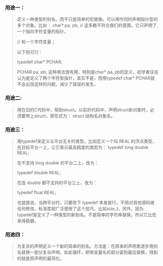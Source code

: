 ### 用途一：

> 定义一种类型的别名，而不只是简单的宏替换。可以用作同时声明指针型的多个对象。比如： char* pa, pb; //
> 这多数不符合我们的意图，它只声明了一个指向字符变量的指针，
> 
> // 和一个字符变量；
> 
> 以下则可行：
> 
> typedef char* PCHAR;
> 
> PCHAR pa, pb;   这种用法很有用，特别是char* pa,
> pb的定义，初学者往往认为是定义了两个字符型指针，其实不是，而用typedef char*
> PCHAR就不会出现这样的问题，减少了错误的发生。

### 用途二:

> 用在旧的C代码中，帮助struct。以前的代码中，声明struct新对象时，必须要带上struct，即形式为： struct 结构名对象名。

### 用途三：

> 用typedef来定义与平台无关的类型。比如定义一个叫 REAL 的浮点类型，在目标平台一上，让它表示最高精度的类型为： typedef
> long double REAL;
> 
> 在不支持 long double 的平台二上，改为：
> 
> typedef double REAL;
> 
> 在连 double 都不支持的平台三上，改为：
> 
> typedef float REAL;
> 
> 也就是说，当跨平台时，只要改下 typedef
> 本身就行，不用对其他源码做任何修改。标准库就广泛使用了这个技巧，比如size_t。另外，因为typedef是定义了一种类型的新别名，不是简单的字符串替换，所以它比宏来得稳健。

### 用途四：

> 为复杂的声明定义一个新的简单的别名。方法是：在原来的声明里逐步用别名替换一部分复杂声明，如此循环，把带变量名的部分留到最后替换，得到的就是原声明的最简化。